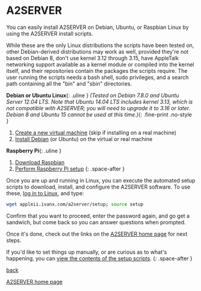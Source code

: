 # A2SERVER

You can easily install A2SERVER on Debian, Ubuntu, or Raspbian Linux by using
the A2SERVER install scripts.

While these are the only Linux distributions the scripts have been tested on,
other Debian-derived distributions may work as well, provided they're not
based on Debian 8, don't use kernel 3.12 through 3.15, have AppleTalk
networking support available as a kernel module or compiled into the kernel
itself, and their repositories contain the packages the scripts require. The
user running the scripts needs a bash shell, sudo privileges, and a search
path containing all the "bin" and "sbin" directories.


__Debian or Ubuntu Linux__{: .uline } _(Tested on Debian 7.8.0 and Ubuntu Server 12.04 LTS. Note that Ubuntu 14.04
LTS includes kernel 3.13, which is *not* compatible with A2SERVER; you will
need to upgrade it to 3.16 or later. Debian 8 and Ubuntu 15 *cannot* be used
at this time.)_{: .fine-print .no-style }

1. [Create a new virtual machine](a2server_prepvm.md) (skip if installing on a
   real machine)
2. [Install Debian](a2server_installubuntu.md) (or Ubuntu) on the virtual or
   real machine


__Raspberry Pi__{: .uline }

1. [Download Raspbian][1]
2. [Perform Raspberry Pi setup](a2server_raspberrypi.md)
{: .space-after }

Once you are up and running in Linux, you can execute the automated setup
scripts to download, install, and configure the A2SERVER software. To use
these, [log in to Linux](a2server_commands.md), and type:

~~~ bash
wget appleii.ivanx.com/a2server/setup; source setup
~~~

Confirm that you want to proceed, enter the password again, and go get a
sandwich, but come back so you can answer questions when prompted.

Once it's done, check out the links on the [A2SERVER home page](index.md) for
next steps.

If you'd like to set things up manually, or are curious as to what's
happening, you can
[view the contents of the setup scripts](a2server_scriptdetails.md).
{: .space-after }

[back][2]

[A2SERVER home page][3]

[1]: http://www.raspberrypi.org/downloads
[2]: javascript:history.go(-1);
[3]: index.html
